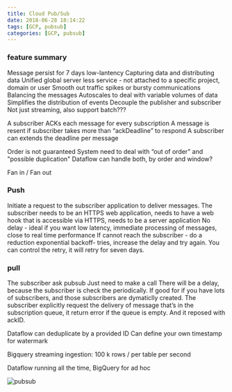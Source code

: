 ```yaml
---
title: Cloud Pub/Sub
date: 2018-06-28 18:14:22
tags: [GCP, pubsub]
categories: [GCP, pubsub]
---
```


### feature summary
Message persist for 7 days
low-lantency
Capturing data and distributing data
Unified global server less service - not attached to a specific project, domain or user
Smooth out traffic spikes or bursty communications
Balancing the messages
Autoscales to deal with variable volumes of data
Simplifies the distribution of events
Decouple the publisher and subscriber
Not just streaming, also support batch???

A subscriber ACKs each message for every subscription
A message is resent if subscriber takes more than “ackDeadline” to respond
A subscriber can extends the deadline per message

Order is not guaranteed
System need to deal with “out of order" and "possible duplication"
Dataflow can handle both, by order and window?

Fan in / Fan out

### Push
Initiate a request to the subscriber application to deliver messages.
The subscriber needs to be an HTTPS web application, needs to have a web hook that is accessible via HTTPS, needs to be a server application
No delay - ideal if you want low latency, immediate processing of messages, close to real time performance
If cannot reach the subscriber - do a reduction exponential backoff- tries, increase the delay and try again. You can control the retry, it will retry for seven days.

### pull
The subscriber ask pubsub
Just need to make a call
There will be a delay, because the subscriber is check the periodically.
If good for if you have lots of subscribers, and those subscribers are dymaticlly created.
The subscriber explicitly request the delivery of message that’s in the subscription queue, it return error if the queue is empty. And it reposed with ackID.

Dataflow can deduplicate by a provided ID
Can define your own timestamp for watermark

Bigquery streaming ingestion:
100 k rows / per table per second

Dataflow running all the time, BigQuery for ad hoc

![pubsub](/pubsub.png "pubsub")